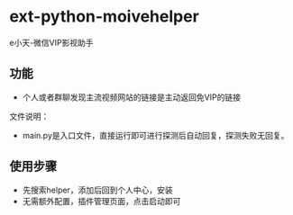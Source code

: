 # ext-python-moivehelper
e小天-微信VIP影视助手


## 功能
- 个人或者群聊发现主流视频网站的链接是主动返回免VIP的链接

文件说明：
- main.py是入口文件，直接运行即可进行探测后自动回复，探测失败无回复。

## 使用步骤
- 先搜索helper，添加后回到个人中心，安装
- 无需额外配置，插件管理页面，点击启动即可
